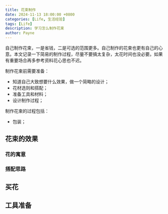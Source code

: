 ```yaml
---
title: 花束制作
date: 2024-11-13 18:00:00 +0800
categories: [Life, 生活经验]
tags: [Life]      
description: 学习怎么制作花束
author: Payne
---
```


自己制作花束，一是省钱，二是可选的范围更多。自己制作的花束也更有自己的心意。本文记录一下简易的制作过程，尽量不要搞太复杂，太花时间也没必要。如果有重要场合再多参考资料花心思也不迟。

制作花束前需要准备：
- 知道自己大致想要什么效果，做一个简略的设计；
- 花材选则和搭配；
- 准备工具和材料；
- 设计制作过程；

制作花束的过程包括：
- 包装；

## 花束的效果

### 花的寓意

### 搭配思路



## 买花



## 工具准备